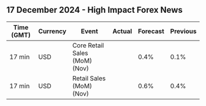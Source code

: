 ## 17 December 2024 - High Impact Forex News

| Time (GMT) | Currency | Event | Actual | Forecast | Previous |
|------|----------|-------|--------|----------|----------|
| 17 min | USD | Core Retail Sales (MoM) (Nov) |  | 0.4% | 0.1% |
| 17 min | USD | Retail Sales (MoM) (Nov) |  | 0.6% | 0.4% |
